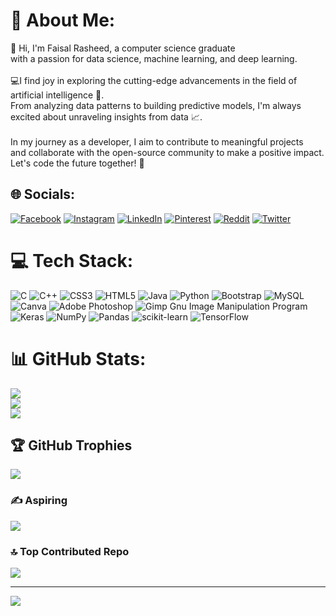 # 💫 About Me:
👋 Hi, I'm Faisal Rasheed, a computer science graduate <br>with a passion for data science, machine learning, and deep learning. <br><br>💻I find joy in exploring the cutting-edge advancements in the field of artificial intelligence 🤖.<br> From analyzing data patterns to building predictive models,  I'm always excited about unraveling insights from data 📈.<br><br>In my journey as a developer, I aim to contribute to meaningful projects<br>and collaborate with the open-source community to make a positive impact.<br> Let's code the future together! 🚀


## 🌐 Socials:
[![Facebook](https://img.shields.io/badge/Facebook-%231877F2.svg?logo=Facebook&logoColor=white)](https://facebook.com/https://www.facebook.com/profile.php?id=100023231646347) [![Instagram](https://img.shields.io/badge/Instagram-%23E4405F.svg?logo=Instagram&logoColor=white)](https://instagram.com/https://www.instagram.com/faisalrasheedlone/) [![LinkedIn](https://img.shields.io/badge/LinkedIn-%230077B5.svg?logo=linkedin&logoColor=white)](https://linkedin.com/in/https://www.linkedin.com/in/faisalrasheedlone/) [![Pinterest](https://img.shields.io/badge/Pinterest-%23E60023.svg?logo=Pinterest&logoColor=white)](https://pinterest.com/https://in.pinterest.com/faisalrasheedlone/) [![Reddit](https://img.shields.io/badge/Reddit-%23FF4500.svg?logo=Reddit&logoColor=white)](https://reddit.com/user/https://www.reddit.com/user/faisal_rasheed_lone) [![Twitter](https://img.shields.io/badge/Twitter-%231DA1F2.svg?logo=Twitter&logoColor=white)](https://twitter.com/https://twitter.com/lon_faisal) 

# 💻 Tech Stack:
![C](https://img.shields.io/badge/c-%2300599C.svg?style=plastic&logo=c&logoColor=white) ![C++](https://img.shields.io/badge/c++-%2300599C.svg?style=plastic&logo=c%2B%2B&logoColor=white) ![CSS3](https://img.shields.io/badge/css3-%231572B6.svg?style=plastic&logo=css3&logoColor=white) ![HTML5](https://img.shields.io/badge/html5-%23E34F26.svg?style=plastic&logo=html5&logoColor=white) ![Java](https://img.shields.io/badge/java-%23ED8B00.svg?style=plastic&logo=java&logoColor=white) ![Python](https://img.shields.io/badge/python-3670A0?style=plastic&logo=python&logoColor=ffdd54) ![Bootstrap](https://img.shields.io/badge/bootstrap-%23563D7C.svg?style=plastic&logo=bootstrap&logoColor=white) ![MySQL](https://img.shields.io/badge/mysql-%2300f.svg?style=plastic&logo=mysql&logoColor=white) ![Canva](https://img.shields.io/badge/Canva-%2300C4CC.svg?style=plastic&logo=Canva&logoColor=white) ![Adobe Photoshop](https://img.shields.io/badge/adobephotoshop-%2331A8FF.svg?style=plastic&logo=adobephotoshop&logoColor=white) ![Gimp Gnu Image Manipulation Program](https://img.shields.io/badge/Gimp-657D8B?style=plastic&logo=gimp&logoColor=FFFFFF) ![Keras](https://img.shields.io/badge/Keras-%23D00000.svg?style=plastic&logo=Keras&logoColor=white) ![NumPy](https://img.shields.io/badge/numpy-%23013243.svg?style=plastic&logo=numpy&logoColor=white) ![Pandas](https://img.shields.io/badge/pandas-%23150458.svg?style=plastic&logo=pandas&logoColor=white) ![scikit-learn](https://img.shields.io/badge/scikit--learn-%23F7931E.svg?style=plastic&logo=scikit-learn&logoColor=white) ![TensorFlow](https://img.shields.io/badge/TensorFlow-%23FF6F00.svg?style=plastic&logo=TensorFlow&logoColor=white)
# 📊 GitHub Stats:
![](https://github-readme-stats.vercel.app/api?username=faisal-rasheed-lone&theme=highcontrast&hide_border=false&include_all_commits=false&count_private=true)<br/>
![](https://github-readme-streak-stats.herokuapp.com/?user=faisal-rasheed-lone&theme=highcontrast&hide_border=false)<br/>
![](https://github-readme-stats.vercel.app/api/top-langs/?username=faisal-rasheed-lone&theme=highcontrast&hide_border=false&include_all_commits=false&count_private=true&layout=compact)

## 🏆 GitHub Trophies
![](https://github-profile-trophy.vercel.app/?username=faisal-rasheed-lone&theme=radical&no-frame=false&no-bg=true&margin-w=4)

### ✍️ Aspiring
![](https://quotes-github-readme.vercel.app/api?type=horizontal&theme=radical)

### 🔝 Top Contributed Repo
![](https://github-contributor-stats.vercel.app/api?username=faisal-rasheed-lone&limit=5&theme=dark&combine_all_yearly_contributions=true)

---
[![](https://visitcount.itsvg.in/api?id=faisal-rasheed-lone&icon=1&color=0)](https://visitcount.itsvg.in)





  


